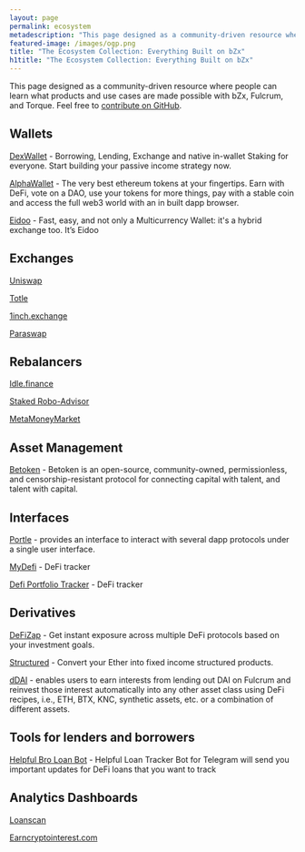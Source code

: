 ```yaml
---
layout: page
permalink: ecosystem
metadescription: "This page designed as a community-driven resource where people can learn what products and use cases are made possible with bZx, Fulcrum, and Torque."
featured-image: /images/ogp.png
title: "The Ecosystem Collection: Everything Built on bZx"
h1title: "The Ecosystem Collection: Everything Built on bZx"
---
```

This page designed as a community-driven resource where people can learn what products and use cases are made possible with bZx, Fulcrum, and Torque.  Feel free to [contribute on GitHub](https://github.com/bZxNetwork/jekyll_site/blob/master/ecosystem.md).

## Wallets

[DexWallet](https://www.dexwallet.io/) - Borrowing, Lending, Exchange and native in-wallet Staking for everyone. Start building your passive income strategy now.

[AlphaWallet](https://alphawallet.com/) - The very best ethereum tokens at your fingertips. Earn with DeFi, vote on a DAO, use your tokens for more things, pay with a stable coin and access the full web3 world with an in built dapp browser.

[Eidoo](https://eidoo.io/) - Fast, easy, and not only a Multicurrency Wallet: it's a hybrid exchange too. It’s Eidoo


## Exchanges

[Uniswap](https://uniswap.exchange/)

[Totle](https://swap.totle.com/)

[1inch.exchange](https://1inch.exchange/)

[Paraswap](https://paraswap.io/#/)

## Rebalancers

[Idle.finance](https://idle.finance/)

[Staked Robo-Advisor](https://staked.us/)

[MetaMoneyMarket](https://metamoneymarket.com/)

## Asset Management

[Betoken](https://betoken.fund/) - Betoken is an open-source, community-owned, permissionless, and censorship-resistant protocol for connecting capital with talent, and talent with capital.


## Interfaces

[Portle](https://portle.io/) - provides an interface to interact with several dapp protocols under a single user interface.

[MyDefi](https://mydefi.org/) - DeFi tracker

[Defi Portfolio Tracker](https://portfolio.defiprime.com/) - DeFi tracker


## Derivatives

[DeFiZap](https://defizap.com/) - Get instant exposure across multiple DeFi protocols based on your investment goals.

[Structured](https://www.structuredeth.com/) - Convert your Ether into fixed income structured products.

[dDAI](https://ddai.netlify.com/) - enables users to earn interests from lending out DAI on Fulcrum and reinvest those interest automatically into any other asset class using DeFi recipes, i.e., ETH, BTX, KNC, synthetic assets, etc. or a combination of different assets.

## Tools for lenders and borrowers

[Helpful Bro Loan Bot](https://t.me/HelpfulBroLoanTrackerBot) - Helpful Loan Tracker Bot for Telegram will send you important updates for DeFi loans that you want to track

## Analytics Dashboards

[Loanscan](https://loanscan.io/)

[Earncryptointerest.com](https://earncryptointerest.com/fulcrum-19.html)  
